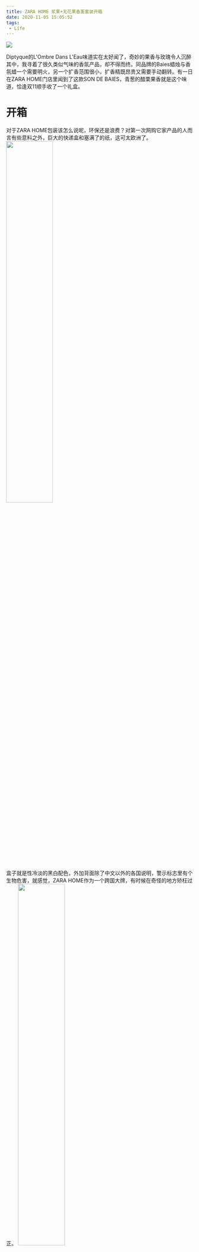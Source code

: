 ```yaml
---
title: ZARA HOME 浆果+无花果香薰套装开箱
date: 2020-11-05 15:05:52
tags:
 - Life
---
```


<div class="banner-img">
    <img src="/images/2020/zara-home-bundle-banner.jpg">
</div>

Diptyque的L'Ombre Dans L'Eau味道实在太好闻了，奇妙的果香与玫瑰令人沉醉其中，我寻着了很久类似气味的香氛产品，却不得而终。同品牌的Baies蜡烛与香氛蜡一个需要明火，另一个扩香范围很小，扩香精既昂贵又需要手动翻转。有一日在ZARA HOME门店里闻到了这款SON DE BAIES，青葱的醋栗果香就是这个味道，恰逢双11顺手收了一个礼盒。
<!--more-->

# 开箱
对于ZARA HOME包装该怎么说呢，环保还是浪费？对第一次网购它家产品的人而言有些意料之外，巨大的快递盒和塞满了的纸，这可太欧洲了。
<img src="/images/2020/IMG_7741.jpg"
style="width: 50%;">

盒子就是性冷淡的黑白配色，外加背面除了中文以外的各国说明，警示标志里有个生物危害，就感觉，ZARA HOME作为一个跨国大牌，有时候在奇怪的地方矫枉过正。
<img src="/images/2020/IMG_7750.jpg"
style="width: 50%;">
<img src="/images/2020/IMG_7753.jpg"
style="width: 50%;">

内部本体就左右两侧各有一瓶100ML香薰，中间是两组藤条棒，下面还有两张一模一样的各国语言说明书，这个说明书里倒是有中文了。内部纸壳的背面还贴有带线圈的防盗标签。
<img src="/images/2020/IMG_7745.jpg"
style="width: 50%;">

# SON DE BAIES
小红书上很多人说这款是Diptyque浆果的同款，实际上相距甚远。我在门店的时候，混杂着其他的气息闻到的是矛盾的清新又辛辣的绿植味道，要比水中影的前调更青涩一些。但实际到手之后，这种青涩消失的无影无踪，将黑醋栗叶取而代之的是黑醋栗本身，甜味要更重一些。水中影是由黑醋栗叶、香柠檬、一点点玫瑰构成，而这款浆果可不是埋藏在叶子下刚刚长出的青绿小果，而是已经彻底熟透，糖度极高快要流淌出汁水的，同时玫瑰也即将绽放，在这一片浓郁的花果林地之中，又加入了一点点的檀香。极为奇妙的，木质果香调。不过我无意将其与水中影相比，毕竟水中影里那不少人都无法接受的酸涩可是灵魂啊，这款浆果绝无任何脂粉味道，层次丰富，做出了独特的体验。
<img src="/images/2020/son-de-baies.jpg"
style="width: 50%;">

在扩香能力上，ZARA HOME的香薰极其暴力，两根藤条足以在不通风的情况下弥漫整个房间，甚至在门口就能闻到门缝中流淌的香味，当然代价是，挥发速度也非常暴力，100ML估计用不了两个月，非常符合说明书上的预计时间。

PS:某天清晨醒来的体验
当窗外仍是黑暗，意识未能唤醒视线时，昨晚放下的藤条已将室内彻底替换。在被窝中意识与现实交织，梦将醒于灌木丛与草地的交际处，甜甜的浆果和初绽的玫瑰触手可及，咸涩的药感气息伴随着光亮而生，即将在一片绿地中迎来日出。时隔一月，Son de Baies为我赋予了城市早晨不一样的活力。

# FIGUE OMBREE
待续